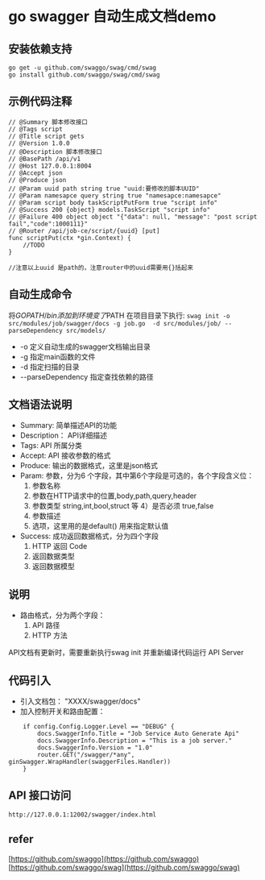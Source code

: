 # go swagger 自动生成文档demo

## 安装依赖支持
```$xslt
go get -u github.com/swaggo/swag/cmd/swag
go install github.com/swaggo/swag/cmd/swag
```

## 示例代码注释
```golang
// @Summary 脚本修改接口
// @Tags script
// @Title script gets
// @Version 1.0.0
// @Description 脚本修改接口
// @BasePath /api/v1
// @Host 127.0.0.1:8004
// @Accept json
// @Produce json
// @Param uuid path string true "uuid:要修改的脚本UUID"
// @Param namesapce query string true "namesapce:namesapce"
// @Param script body taskScriptPutForm true "script info"
// @Success 200 {object} models.TaskScript "script info"
// @Failure 400 object object "{"data": null, "message": "post script fail","code":1000111}"
// @Router /api/job-ce/script/{uuid} [put]
func scriptPut(ctx *gin.Context) {
    //TODO 
}

//注意以上uuid 是path的，注意router中的uuid需要用{}括起来
```

## 自动生成命令
将$GOPATH/bin 添加到环境变了$PATH
在项目目录下执行: ```swag init -o src/modules/job/swagger/docs -g job.go  -d src/modules/job/ --parseDependency src/models/ ```
- -o 定义自动生成的swagger文档输出目录
- -g 指定main函数的文件
- -d 指定扫描的目录
- --parseDependency 指定查找依赖的路径

## 文档语法说明

- Summary: 简单描述API的功能
- Description： API详细描述
- Tags: API 所属分类
- Accept: API 接收参数的格式
- Produce: 输出的数据格式，这里是json格式
- Param: 参数，分为6 个字段，其中第6个字段是可选的，各个字段含义位：
    1) 参数名称
    2) 参数在HTTP请求中的位置,body,path,query,header 
    3) 参数类型 string,int,bool,struct 等
    4）是否必须 true,false
    5) 参数描述
    6) 选项，这里用的是default() 用来指定默认值
- Success: 成功返回数据格式，分为四个字段
    1) HTTP 返回 Code
    2) 返回数据类型
    3) 返回数据模型
    
## 说明

- 路由格式，分为两个字段：
   1) API 路径
   2) HTTP 方法
   
API文档有更新时，需要重新执行swag init 并重新编译代码运行 API Server   


## 代码引入
- 引入文档包： "XXXX/swagger/docs"
- 加入控制开关和路由配置：
```golang 
	if config.Config.Logger.Level == "DEBUG" {
		docs.SwaggerInfo.Title = "Job Service Auto Generate Api"
		docs.SwaggerInfo.Description = "This is a job server."
		docs.SwaggerInfo.Version = "1.0"
		router.GET("/swagger/*any", ginSwagger.WrapHandler(swaggerFiles.Handler))
	}
```


## API 接口访问

```
http://127.0.0.1:12002/swagger/index.html
```
   
## refer

[https://github.com/swaggo](https://github.com/swaggo)
[https://github.com/swaggo/swag](https://github.com/swaggo/swag)
